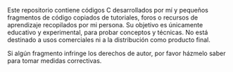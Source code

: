 Este repositorio contiene códigos C desarrollados por mí y pequeños fragmentos de código copiados de tutoriales, foros o recursos de aprendizaje recopilados por mi persona. Su objetivo es únicamente educativo y experimental, para probar conceptos y técnicas. No está destinado a usos comerciales ni a la distribución como producto final.

Si algún fragmento infringe los derechos de autor, por favor házmelo saber para tomar medidas correctivas.
